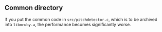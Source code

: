 ## Common directory

If you put the common code in `src/pitchdetector.c`, which is to be archived into `libmruby.a`, the performance becomes significantly worse.
